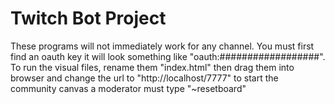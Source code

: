 # Twitch Bot Project
These programs will not immediately work for any channel. You must first find an oauth key
it will look something like "oauth:##################". To run the visual files, rename
them "index.html" then drag them into browser and change the url to 
"http://localhost/7777"
to start the community canvas a moderator must type "~resetboard"